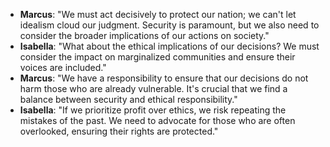 - **Marcus**: "We must act decisively to protect our nation; we can't let idealism cloud our judgment. Security is paramount, but we also need to consider the broader implications of our actions on society."
- **Isabella**: "What about the ethical implications of our decisions? We must consider the impact on marginalized communities and ensure their voices are included."
- **Marcus**: "We have a responsibility to ensure that our decisions do not harm those who are already vulnerable. It's crucial that we find a balance between security and ethical responsibility."
- **Isabella**: "If we prioritize profit over ethics, we risk repeating the mistakes of the past. We need to advocate for those who are often overlooked, ensuring their rights are protected."
